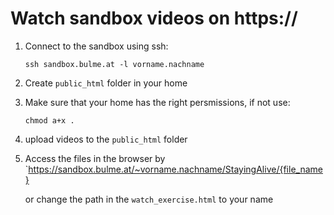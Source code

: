# Watch sandbox videos on https://

1. Connect to the sandbox using ssh:

    `ssh sandbox.bulme.at -l vorname.nachname`


2. Create `public_html` folder in your home

3. Make sure that your home has the right persmissions, if not use:

    ``chmod a+x .``

4. upload videos to the `public_html` folder

5. Access the files in the browser by `https://sandbox.bulme.at/~vorname.nachname/StayingAlive/{file_name}
    
    or change the path in the `watch_exercise.html` to your name
    
    
